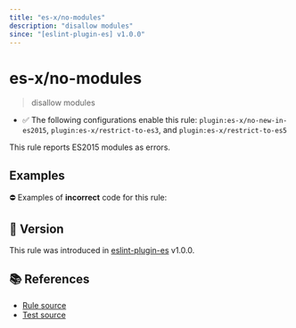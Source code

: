 ```yaml
---
title: "es-x/no-modules"
description: "disallow modules"
since: "[eslint-plugin-es] v1.0.0"
---
```


# es-x/no-modules
> disallow modules

- ✅ The following configurations enable this rule: `plugin:es-x/no-new-in-es2015`, `plugin:es-x/restrict-to-es3`, and `plugin:es-x/restrict-to-es5`

This rule reports ES2015 modules as errors.

## Examples

⛔ Examples of **incorrect** code for this rule:

<eslint-playground type="bad" code="/*eslint es-x/no-modules: error */
import x1 from &quot;x1&quot;
import {x2} from &quot;x2&quot;
import * as x3 from &quot;x3&quot;
export default function() {}
export { x1 } from &quot;x4&quot;
export { x2 }
" />

## 🚀 Version

This rule was introduced in [eslint-plugin-es] v1.0.0.

[eslint-plugin-es]: https://github.com/mysticatea/eslint-plugin-es

## 📚 References

- [Rule source](https://github.com/ota-meshi/eslint-plugin-es-x/blob/master/lib/rules/no-modules.js)
- [Test source](https://github.com/ota-meshi/eslint-plugin-es-x/blob/master/tests/lib/rules/no-modules.js)
